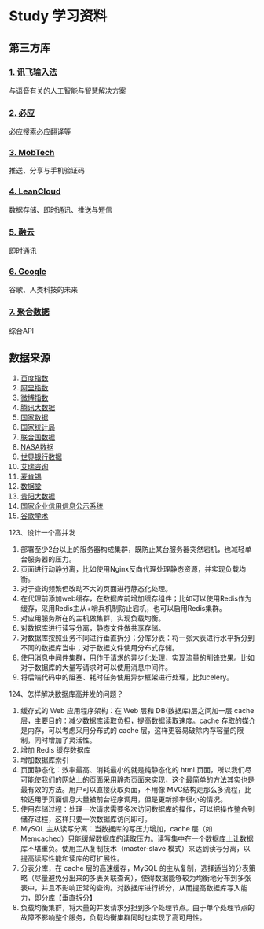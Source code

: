 # Study 学习资料
## 第三方库
### [1. 讯飞输入法](https://www.xfyun.cn) 
与语音有关的人工智能与智慧解决方案
### [2. 必应](https://cn.bing.com)
必应搜索必应翻译等
### [3. MobTech](http://www.mob.com)
推送、分享与手机验证码
### [4. LeanCloud](https://www.leancloud.cn)
数据存储、即时通讯、推送与短信
### [5. 融云](https://developer.rongcloud.cn)
即时通讯
### [6. Google](https://developers.google.com/products)
谷歌、人类科技的未来
### [7. 聚合数据](https://www.juhe.cn)
综合API

## 数据来源
1. [百度指数](http://index.baidu.com)
2. [阿里指数](https://alizs.taobao.com)
3. [微博指数](https://data.weibo.com)
4. [腾讯大数据](https://data.qq.com)
5. [国家数据](http://data.stats.gov.cn)
6. [国家统计局](http://www.stats.gov.cn)
6. [联合国数据](http://data.un.org)
7. [NASA数据](https://www.nasdaq.com)
9. [世界银行数据](https://data.worldbank.org.cn)
10. [艾瑞咨询](https://www.iresearch.com.cn)
11. [麦肯锡](https://www.mckinsey.com.cn)
12. [数据堂](https://datatang.com)
13. [贵阳大数据](http://www.gbdex.com/website)
14. [国家企业信用信息公示系统](http://www.gsxt.gov.cn/index.html)
15. [谷歌学术](https://www.gugexueshu.com)



123、设计一个高并发
1. 部署至少2台以上的服务器构成集群，既防止某台服务器突然宕机，也减轻单台服务器的压力。
2. 页面进行动静分离，比如使用Nginx反向代理处理静态资源，并实现负载均衡。
3. 对于查询频繁但改动不大的页面进行静态化处理。
4. 在代理前添加web缓存，在数据库前增加缓存组件；比如可以使用Redis作为缓存，采用Redis主从+哨兵机制防止宕机，也可以启用Redis集群。
5. 对应用服务所在的主机做集群，实现负载均衡。
6. 对数据库进行读写分离，静态文件做共享存储。
7. 对数据库按照业务不同进行垂直拆分；分库分表：将一张大表进行水平拆分到不同的数据库当中；对于数据文件使用分布式存储。
8. 使用消息中间件集群，用作于请求的异步化处理，实现流量的削锋效果。比如对于数据库的大量写请求时可以使用消息中间件。
9. 将后端代码中的阻塞、耗时任务使用异步框架进行处理，比如celery。


124、怎样解决数据库高并发的问题？
1. 缓存式的 Web 应用程序架构：在 Web 层和 DB(数据库)层之间加一层 cache 层，主要目的：减少数据库读取负担，提高数据读取速度。cache 存取的媒介是内存，可以考虑采用分布式的 cache 层，这样更容易破除内存容量的限制，同时增加了灵活性。
2. 增加 Redis 缓存数据库
3. 增加数据库索引
4. 页面静态化：效率最高、消耗最小的就是纯静态化的 html 页面，所以我们尽可能使我们的网站上的页面采用静态页面来实现，这个最简单的方法其实也是最有效的方法。用户可以直接获取页面，不用像 MVC结构走那么多流程，比较适用于页面信息大量被前台程序调用，但是更新频率很小的情况。
5. 使用存储过程：处理一次请求需要多次访问数据库的操作，可以把操作整合到储存过程，这样只要一次数据库访问即可。
6. MySQL 主从读写分离：当数据库的写压力增加，cache 层（如 Memcached）只能缓解数据库的读取压力。读写集中在一个数据库上让数据库不堪重负。使用主从复制技术（master-slave 模式）来达到读写分离，以提高读写性能和读库的可扩展性。
7. 分表分库，在 cache 层的高速缓存，MySQL 的主从复制，选择适当的分表策略（尽量避免分出来的多表关联查询），使得数据能够较为均衡地分布到多张表中，并且不影响正常的查询。对数据库进行拆分，从而提高数据库写入能力，即分库【垂直拆分】
8. 负载均衡集群，将大量的并发请求分担到多个处理节点。由于单个处理节点的故障不影响整个服务，负载均衡集群同时也实现了高可用性。

